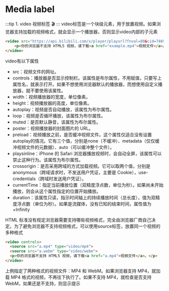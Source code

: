 # Media label

:::tip 1. video 视频标签 :clapper:
:::
video标签是一个块级元素，用于放置视频。如果浏览器支持加载的视频格式，就会显示一个播放器，否则显示video内部的子元素

```html
<video src="https://api.bilibili.com/x/player/playurl?fnval=80&cid=746904707&bvid=BV1pT41157it" controls>
    <p>你的浏览器不支持 HTML5 视频，请下载<a href="example.mp4">视频文件</a>。</p>
</video>
```
video有以下属性 

+ src：视频文件的网址。
+ controls：播放器是否显示控制栏。该属性是布尔属性，不用赋值，只要写上属性名，就表示打开。如果不想使用浏览器默认的播放器，而想使用自定义播放器，就不要使用该属性。
+ width：视频播放器的宽度，单位像素。
+ height：视频播放器的高度，单位像素。
+ autoplay：视频是否自动播放，该属性为布尔属性。
+ loop：视频是否循环播放，该属性为布尔属性。
+ muted：是否默认静音，该属性为布尔属性。
+ poster：视频播放器的封面图片的 URL。
+ preload：视频播放之前，是否缓冲视频文件。这个属性仅适合没有设置autoplay的情况。它有三个值，分别是none（不缓冲）、metadata（仅仅缓冲视频文件的元数据）、auto（可以缓冲整个文件）。
+ playsinline：iPhone 的 Safari 浏览器播放视频时，会自动全屏，该属性可以禁止这种行为。该属性为布尔属性。
+ crossorigin：是否采用跨域的方式加载视频。它可以取两个值，分别是anonymous（跨域请求时，不发送用户凭证，主要是 Cookie），use-credentials（跨域时发送用户凭证）。
+ currentTime：指定当前播放位置（双精度浮点数，单位为秒）。如果尚未开始播放，则会从这个属性指定的位置开始播放。
+ duration：该属性只读，指示时间轴上的持续播放时间（总长度），值为双精度浮点数（单位为秒）。如果是流媒体，没有已知的结束时间，属性值为+Infinity
  
HTML 标准没有规定浏览器需要支持哪些视频格式，完全由浏览器厂商自己决定。为了避免浏览器不支持视频格式，可以使用source标签，放置同一个视频的多种格式
```html
<video controls>
  <source src="a.mp4" type="video/mp4">
  <source src="a.webm" type="video/webm">
  <p>你的浏览器不支持 HTML5 视频，请下载<a href="a.mp4">视频文件</a>。</p>
</video>

```
上例指定了两种格式的视频文件：MP4 和 WebM。如果浏览器支持 MP4，就加载 MP4 格式的视频，不再往下执行了。如果不支持 MP4，就检查是否支持 WebM，如果还是不支持，则显示提示


